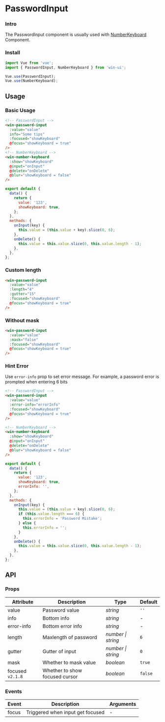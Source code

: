 # PasswordInput

### Intro

The PasswordInput component is usually used with [NumberKeyboard](#/en-US/number-keyboard) Component.

### Install

```js
import Vue from 'vue';
import { PasswordInput, NumberKeyboard } from 'win-ui';

Vue.use(PasswordInput);
Vue.use(NumberKeyboard);
```

## Usage

### Basic Usage

```html
<!-- PasswordInput -->
<win-password-input
  :value="value"
  info="Some tips"
  :focused="showKeyboard"
  @focus="showKeyboard = true"
/>
<!-- NumberKeyboard -->
<win-number-keyboard
  :show="showKeyboard"
  @input="onInput"
  @delete="onDelete"
  @blur="showKeyboard = false"
/>
```

```js
export default {
  data() {
    return {
      value: '123',
      showKeyboard: true,
    };
  },
  methods: {
    onInput(key) {
      this.value = (this.value + key).slice(0, 6);
    },
    onDelete() {
      this.value = this.value.slice(0, this.value.length - 1);
    },
  },
};
```

### Custom length

```html
<win-password-input
  :value="value"
  :length="4"
  :gutter="15"
  :focused="showKeyboard"
  @focus="showKeyboard = true"
/>
```

### Without mask

```html
<win-password-input
  :value="value"
  :mask="false"
  :focused="showKeyboard"
  @focus="showKeyboard = true"
/>
```

### Hint Error

Use `error-info` prop to set error message. For example, a password error is prompted when entering 6 bits

```html
<!-- PasswordInput -->
<win-password-input
  :value="value"
  :error-info="errorInfo"
  :focused="showKeyboard"
  @focus="showKeyboard = true"
/>

<!-- NumberKeyboard -->
<win-number-keyboard
  :show="showKeyboard"
  @input="onInput"
  @delete="onDelete"
  @blur="showKeyboard = false"
/>
```

```js
export default {
  data() {
    return {
      value: '123',
      showKeyboard: true,
      errorInfo: '',
    };
  },
  methods: {
    onInput(key) {
      this.value = (this.value + key).slice(0, 6);
      if (this.value.length === 6) {
        this.errorInfo = 'Password Mistake';
      } else {
        this.errorInfo = '';
      }
    },
    onDelete() {
      this.value = this.value.slice(0, this.value.length - 1);
    },
  },
};
```

## API

### Props

| Attribute | Description | Type | Default |
| --- | --- | --- | --- |
| value | Password value | _string_ | `''` |
| info | Bottom info | _string_ | - |
| error-info | Bottom error info | _string_ | - |
| length | Maxlength of password | _number \| string_ | `6` |
| gutter | Gutter of input | _number \| string_ | `0` |
| mask | Whether to mask value | _boolean_ | `true` |
| focused `v2.1.8` | Whether to show focused cursor | _boolean_ | `false` |

### Events

| Event | Description                      | Arguments |
| ----- | -------------------------------- | --------- |
| focus | Triggered when input get focused | -         |
